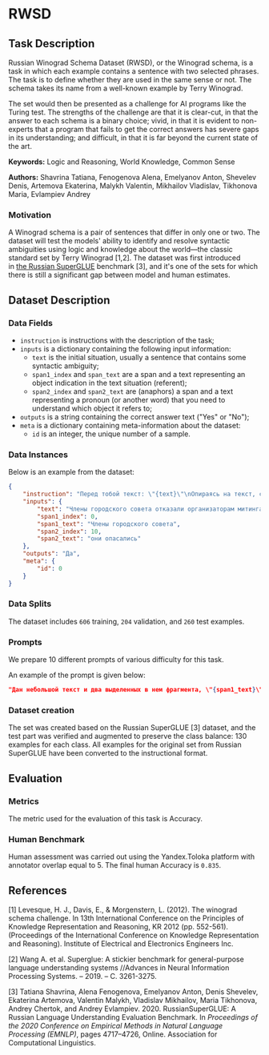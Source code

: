 # **RWSD**

## Task Description

Russian Winograd Schema Dataset (RWSD), or the Winograd schema, is a task in which each example contains a sentence with two selected phrases. The task is to define whether they are used in the same sense or not. The schema takes its name from a well-known example by Terry Winograd.

The set would then be presented as a challenge for AI programs like the Turing test. The strengths of the challenge are that it is clear-cut, in that the answer to each schema is a binary choice; vivid, in that it is evident to non-experts that a program that fails to get the correct answers has severe gaps in its understanding; and difficult, in that it is far beyond the current state of the art.

**Keywords:** Logic and Reasoning, World Knowledge, Common Sense

**Authors:** Shavrina Tatiana, Fenogenova Alena, Emelyanov Anton, Shevelev Denis, Artemova Ekaterina, Malykh Valentin, Mikhailov Vladislav, Tikhonova Maria,  Evlampiev Andrey

### Motivation

A Winograd schema is a pair of sentences that differ in only one or two. The dataset will test the models' ability to identify and resolve syntactic ambiguities using logic and knowledge about the world—the classic standard set by Terry Winograd [1,2]. The dataset was first introduced in [the Russian SuperGLUE](https://russiansuperglue.com/tasks/task_info/RWSD) benchmark [3], and it's one of the sets for which there is still a significant gap between model and human estimates.

## Dataset Description

### Data Fields

- `instruction` is instructions with the description of the task;
- `inputs` is a dictionary containing the following input information:
    - `text` is the initial situation, usually a sentence that contains some syntactic ambiguity;
    - `span1_index` and `span_text` are a span and a text representing an object indication in the text situation (referent);
    - `span2_index` and `span2_text` are (anaphors) a span and a text representing a pronoun (or another word) that you need to understand which object it refers to;
- `outputs` is a string containing the correct answer text ("Yes" or "No");
- `meta` is a dictionary containing meta-information about the dataset:
    - `id` is an integer, the unique number of a sample.

### Data Instances

Below is an example from the dataset:

```json
{
    "instruction": "Перед тобой текст: \"{text}\"\nОпираясь на текст, скажи, относится ли местоимение во фрагменте текста \"{span2_text}\" к объекту фрагмента \"{span1_text}\"? В качестве ответа выдай одно слово: Да, если относится, или Нет, если не относится. Напиши только правильный ответ без дополнительных объяснений.",
    "inputs": {
        "text": "Члены городского совета отказали организаторам митинга в разрешении, потому что они опасались насилия.",
        "span1_index": 0,
        "span1_text": "Члены городского совета",
        "span2_index": 10,
        "span2_text": "они опасались"
    },
    "outputs": "Да",
    "meta": {
        "id": 0
    }
}
```

### Data Splits

The dataset includes `606` training, `204` validation, and `260` test examples.

### Prompts

We prepare 10 different prompts of various difficulty for this task.

An example of the prompt is given below:

```json
"Дан небольшой текст и два выделенных в нем фрагмента, \"{span1_text}\" и \"{span2_text}\". Текст: \"{text}\" Ответь, относится ли \"{span2_text}\" к \"{span1_text}\" в этом тексте? Напиши Да, если относится, если не относится — напиши Нет.""
```

### Dataset creation

The set was created based on the Russian SuperGLUE [3] dataset, and the test part was verified and augmented to preserve the class balance: 130 examples for each class. All examples for the original set from Russian SuperGLUE have been converted to the instructional format.

## Evaluation

### Metrics

The metric used for the evaluation of this task is Accuracy.

### Human Benchmark

Human assessment was carried out using the Yandex.Toloka platform with annotator overlap equal to 5. The final human Accuracy is `0.835`.

## References

[1] Levesque, H. J., Davis, E., & Morgenstern, L. (2012). The winograd schema challenge. In 13th International Conference on the Principles of Knowledge Representation and Reasoning, KR 2012 (pp. 552-561). (Proceedings of the International Conference on Knowledge Representation and Reasoning). Institute of Electrical and Electronics Engineers Inc.

[2] Wang A. et al. Superglue: A stickier benchmark for general-purpose language understanding systems //Advances in Neural Information Processing Systems. – 2019. – С. 3261-3275.

[3] Tatiana Shavrina, Alena Fenogenova, Emelyanov Anton, Denis Shevelev, Ekaterina Artemova, Valentin Malykh, Vladislav Mikhailov, Maria Tikhonova, Andrey Chertok, and Andrey Evlampiev. 2020. RussianSuperGLUE: A Russian Language Understanding Evaluation Benchmark. In *Proceedings of the 2020 Conference on Empirical Methods in Natural Language Processing (EMNLP)*, pages 4717–4726, Online. Association for Computational Linguistics.
